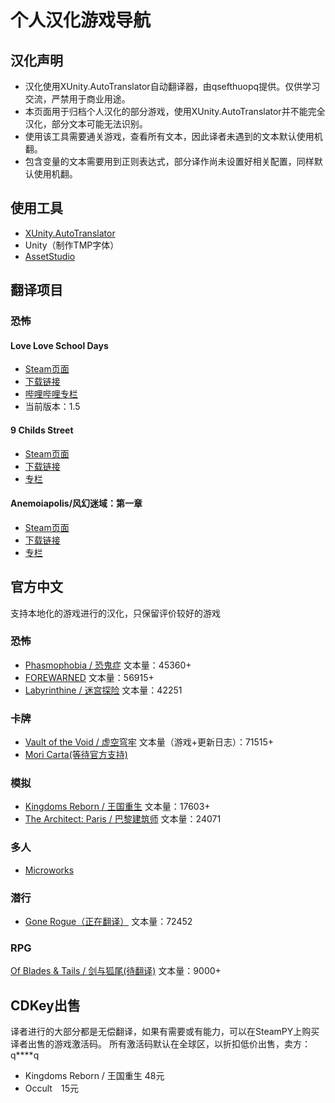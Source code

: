 # 个人汉化游戏导航
## 汉化声明
* 汉化使用XUnity.AutoTranslator自动翻译器，由qsefthuopq提供。仅供学习交流，严禁用于商业用途。
* 本页面用于归档个人汉化的部分游戏，使用XUnity.AutoTranslator并不能完全汉化，部分文本可能无法识别。
* 使用该工具需要通关游戏，查看所有文本，因此译者未遇到的文本默认使用机翻。
* 包含变量的文本需要用到正则表达式，部分译作尚未设置好相关配置，同样默认使用机翻。
## 使用工具
* [XUnity.AutoTranslator](https://github.com/bbepis/XUnity.AutoTranslator)
* Unity（制作TMP字体）
* [AssetStudio](https://github.com/Perfare/AssetStudio)
## 翻译项目
### 恐怖
#### Love Love School Days
* [Steam页面](https://store.steampowered.com/app/1305300/Love_Love_School_Days/)
* [下载链接](链接:https://pan.baidu.com/s/1qbvl6Jn14hsN2979fbyC8A?pwd=wh9r)
* [哔哩哔哩专栏](https://www.bilibili.com/read/cv21710809)
* 当前版本：1.5

#### 9 Childs Street
* [Steam页面](https://store.steampowered.com/app/1895890/9_Childs_Street/)
* [下载链接](https://pan.baidu.com/s/1IoFNHwFzrfErpEDeWd_wUw?pwd=8zh9)
* [专栏](https://www.bilibili.com/read/cv21710809)

#### Anemoiapolis/风幻迷域：第一章
* [Steam页面](https://store.steampowered.com/app/1522960/Anemoiapolis_Chapter_1/)
* [下载链接](https://pan.baidu.com/s/1FQq3tF6TGsoLlCXLWvK4NQ?pwd=m8yw)
* [专栏](https://www.bilibili.com/read/cv22235477)

## 官方中文
支持本地化的游戏进行的汉化，只保留评价较好的游戏

### 恐怖
* [Phasmophobia / 恐鬼症](https://store.steampowered.com/app/739630/Phasmophobia/) 文本量：45360+
* [FOREWARNED](https://store.steampowered.com/app/1562420/FOREWARNED/) 文本量：56915+
* [Labyrinthine / 迷宫探险](https://store.steampowered.com/app/1302240/Labyrinthine/) 文本量：42251
### 卡牌
* [Vault of the Void / 虚空穹牢](https://store.steampowered.com/app/1135810/Vault_of_the_Void/) 文本量（游戏+更新日志）：71515+
* [Mori Carta(等待官方支持)](https://store.steampowered.com/app/1570830/Mori_Carta/) 
### 模拟
* [Kingdoms Reborn / 王国重生](https://store.steampowered.com/app/1307890/Kingdoms_Reborn/) 文本量：17603+
* [The Architect: Paris / 巴黎建筑师](https://store.steampowered.com/app/1525620/The_Architect_Paris/) 文本量：24071
### 多人
* [Microworks](https://store.steampowered.com/app/1233410/MicroWorks/)
### 潜行
* [Gone Rogue（正在翻译）](https://store.steampowered.com/app/1803600/Gone_Rogue/) 文本量：72452
### RPG
[Of Blades & Tails / 剑与狐尾(待翻译)](https://store.steampowered.com/app/1768780/Of_Blades__Tails/) 文本量：9000+
## CDKey出售
译者进行的大部分都是无偿翻译，如果有需要或有能力，可以在SteamPY上购买译者出售的游戏激活码。
所有激活码默认在全球区，以折扣低价出售，卖方：q****q

* Kingdoms Reborn / 王国重生 48元
* Occult　15元
